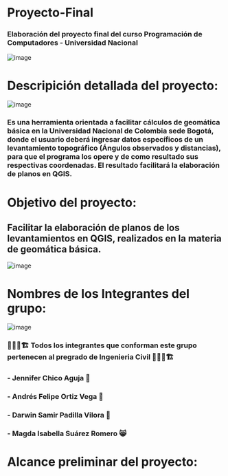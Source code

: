 # Proyecto-Final

### Elaboración del proyecto final del curso Programación de Computadores - Universidad Nacional


![image](https://github.com/user-attachments/assets/7e906e62-7ed5-4480-ac69-e2083511676c)



# Descripición detallada del proyecto:

![image](https://github.com/user-attachments/assets/f7b86121-a615-4cce-beff-fb45099fded4)


### Es una herramienta orientada a facilitar cálculos de geomática básica en la Universidad Nacional de Colombia sede Bogotá, donde el usuario deberá ingresar datos específicos de un levantamiento topográfico (Ángulos observados y distancias), para que el programa los opere y de como resultado sus respectivas coordenadas. El resultado facilitará la elaboración de planos en QGIS.



# Objetivo del proyecto:

## Facilitar la elaboración de planos de los levantamientos en QGIS, realizados en la materia de geomática básica.


![image](https://github.com/user-attachments/assets/52f331f9-0b5c-4fa8-b9ae-e67bebd19d68)



# Nombres de los Integrantes del grupo:

![image](https://github.com/user-attachments/assets/51ee722f-be61-4237-8db3-2913de09dad0)



### 👨📝📐🏗 Todos los integrantes que conforman este grupo pertenecen al pregrado de Ingenieria Civil 👨📝📐🏗
### - Jennifer Chico Aguja 🦊
### - Andrés Felipe Ortiz Vega 🦅
### - Darwin Samir Padilla Vilora 🫏
### - Magda Isabella Suárez Romero 😸

  
# Alcance preliminar del proyecto:
  
  
